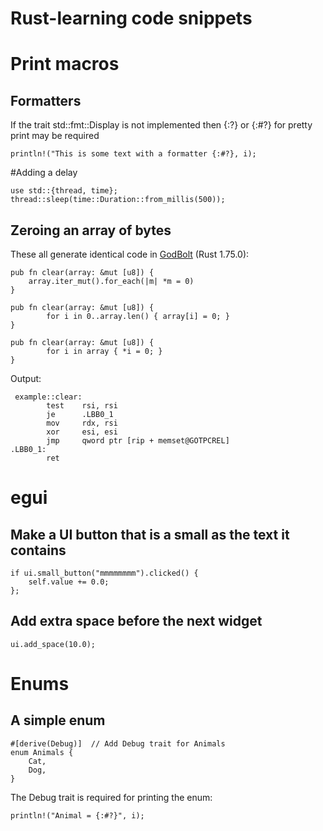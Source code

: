 # Rust-learning code snippets

# Print macros

## Formatters
If the trait std::fmt::Display is not implemented then {:?} or {:#?} for pretty print may be required

```println!("This is some text with a formatter {:#?}, i);```

#Adding a delay
```
use std::{thread, time};
thread::sleep(time::Duration::from_millis(500));
```
## Zeroing an array of bytes
These all generate identical code in [GodBolt](https://rust.godbolt.org) (Rust 1.75.0):
```
pub fn clear(array: &mut [u8]) {
    array.iter_mut().for_each(|m| *m = 0)
}
```
```
pub fn clear(array: &mut [u8]) {
        for i in 0..array.len() { array[i] = 0; }
}
```
```
pub fn clear(array: &mut [u8]) {
        for i in array { *i = 0; }
}
```
Output:
```
 example::clear:
        test    rsi, rsi
        je      .LBB0_1
        mov     rdx, rsi
        xor     esi, esi
        jmp     qword ptr [rip + memset@GOTPCREL]
.LBB0_1:
        ret
```

# egui

## Make a UI button that is a small as the text it contains
```
if ui.small_button("mmmmmmmm").clicked() {
    self.value += 0.0;
};
```

## Add extra space before the next widget
```
ui.add_space(10.0);
```

# Enums

## A simple enum

```
#[derive(Debug)]  // Add Debug trait for Animals
enum Animals {
    Cat,
    Dog,
}
```
The Debug trait is required for printing the enum:
```
println!("Animal = {:#?}", i);
```

